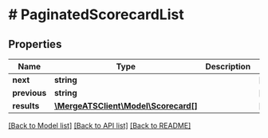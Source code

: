 # # PaginatedScorecardList

## Properties

Name | Type | Description | Notes
------------ | ------------- | ------------- | -------------
**next** | **string** |  | [optional]
**previous** | **string** |  | [optional]
**results** | [**\MergeATSClient\Model\Scorecard[]**](Scorecard.md) |  | [optional]

[[Back to Model list]](../../README.md#models) [[Back to API list]](../../README.md#endpoints) [[Back to README]](../../README.md)
